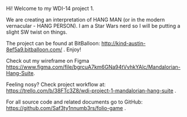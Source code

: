 Hi! Welcome to my WDI-14 project 1.

We are creating an interpretation of HANG MAN (or in the modern vernacular - HANG PERSON). I am a Star Wars nerd so I will be putting a slight SW twist on things.

The project can be found at BitBalloon: http://kind-austin-8ef5a9.bitballoon.com/ . Enjoy!

Check out my wireframe on Figma https://www.figma.com/file/bgrcuA7km6GNa94tVvhkYAlc/Mandalorian-Hang-Suite.

Feeling nosy? Check project workflow at: https://trello.com/b/38FTc3Z8/wdi-project-1-mandalorian-hang-suite .

For all source code and related documents go to GitHub: https://github.com/Saf3ty1nnumb3rs/folio-game .

